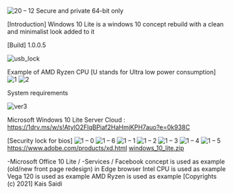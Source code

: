 ![20 – 12](https://user-images.githubusercontent.com/25367933/124489259-b1abc280-dda8-11eb-8eb4-70f3f415e36a.png)
Secure and private 64-bit only

[Introduction] Windows 10 Lite is a windows 10 concept  rebuild with a clean and minimalist look added to it

[Build] 1.0.0.5

![usb_lock](https://user-images.githubusercontent.com/25367933/118194918-1b12f300-b442-11eb-909a-19003bab2e62.PNG)

Example of AMD Ryzen CPU [U stands for Ultra low power consumption]
![1](https://user-images.githubusercontent.com/25367933/118317925-97fca600-b4f0-11eb-889b-d2d583629fb8.PNG)
![2](https://user-images.githubusercontent.com/25367933/118321200-3428ac00-b4f5-11eb-9815-6b36c4e4e680.PNG)

System requirements

![ver3](https://user-images.githubusercontent.com/25367933/118336459-a73c1d80-b509-11eb-8337-1352154b437a.PNG)

Microsoft Windows 10 Lite Server Cloud : https://1drv.ms/w/s!AtylO2FlqBPiaf2HaHmjKPH7auo?e=0k938C

[Security lock for bios]
![1 – 0](https://user-images.githubusercontent.com/25367933/118372293-dc4b7d00-b5a8-11eb-9dc4-e5de49f36922.png)
![1 – 6](https://user-images.githubusercontent.com/25367933/118268332-294e2700-b4b5-11eb-9c9e-fd2a7189da74.png)
![1 – 1](https://user-images.githubusercontent.com/25367933/118269332-8696a800-b4b6-11eb-8208-a6d4c7c0f927.png)
![1 – 2](https://user-images.githubusercontent.com/25367933/118380512-2bf66c80-b5da-11eb-83ca-6a300b0b358d.png)
![1 – 3](https://user-images.githubusercontent.com/25367933/118265405-0caff000-b4b1-11eb-9e40-fa3baddff645.png)
![1 – 4](https://user-images.githubusercontent.com/25367933/118266127-1554f600-b4b2-11eb-8646-7d1ed6610810.png)
![1 – 5](https://user-images.githubusercontent.com/25367933/118269168-49cab100-b4b6-11eb-86f7-0f1ac6afda13.png)
https://www.adobe.com/products/xd.html
[windows_10_lite.zip](https://github.com/lilstav/lilstav/files/6765223/windows_10_lite.zip)

-Microsoft Office 10 Lite /
-Services / Facebook concept is used as example (old/new front page redesign) in Edge browser 
Intel CPU is used as example Vega 120 is used as example 
AMD Ryzen is used as example 
[Copyrights (c) 2021] Kais Saidi
